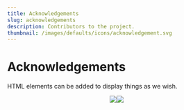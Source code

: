 ```yaml
---
title: Acknowledgements
slug: acknowledgements
description: Contributors to the project.
thumbnail: /images/defaults/icons/acknowledgement.svg
---
```


# Acknowledgements

HTML elements can be added to display things as we wish.

<div style="width: 100%; display: flex; flex-direction: row; justify-content: center;">
    <div style="width: 66%; display: flex; flex-direction: row; justify-content: center;">
        <img src="./images/duck.svg">
        <img src="./images/tub.svg">
    </div>
</div>
